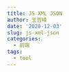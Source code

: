 ```yaml
---
title: JS XML JSON
author: 王哲峰
date: '2020-12-03'
slug: js-xml-json
categories:
  - 前端
tags:
  - tool
---
```





